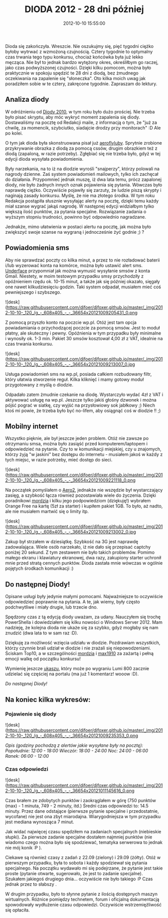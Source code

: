 ﻿---
layout:     post
title:      DIODA 2012 - 28 dni później
date:       2012-10-10 15:55:00
summary:    Dioda się zakończyła. Wreszcie. Nie oszukujmy się, pięć tygodni ciężko byłoby wytrwać z wzmożoną czujnością. Cztery tygodnie to optymalny czas trwania tego typu konkursu, chociaż końcówka była już lekko męcząca. Nie był to jednak bardzo wytężony okres, określiłbym go raczej, jako czas podwyższonej c...
categories: porady hobby inne
---



Dioda się zakończyła. Wreszcie. Nie oszukujmy się, pięć tygodni ciężko byłoby wytrwać z wzmożoną czujnością. Cztery tygodnie to optymalny czas trwania tego typu konkursu, chociaż końcówka była już lekko męcząca. Nie był to jednak bardzo wytężony okres, określiłbym go raczej, jako czas podwyższonej czujności. Dzięki kilku pomocom, można było praktycznie w spokoju spędzić te 28 dni z diodą, bez żmudnego oczekiwania na zapalenie się &quot;słoneczka&quot;. Oto kilka moich uwag jak poradziłem sobie w te cztery, zakręcone tygodnie. Zapraszam do lektury.



## Analiza diody



W odróżnieniu od [Diody 2010](http://www.dobreprogramy.pl/djfoxer/DIODA-wykrywanie-C-i-jej-ewolucja-w-przeciagu-dni-konkursowych,21254.html), w tym roku było dużo prościej. Nie trzeba było pisać skryptu, aby móc wykryć moment zapalenia się diody. Dostawaliśmy na pocztę od Redakcji maile, z informacją o tym, że &quot;już za chwilę, za momencik, szybciutko, siadajcie drodzy przy monitorach&quot; :D Ale po kolei. 

O tym jak dioda była skonstruowana pisał już [aeroflyluby](http://www.dobreprogramy.pl/aeroflyluby/Domowy-sposob-na-Diode,36474.html). Sprytnie zrobione przykrywanie obrazka z diodą za pomocą cssów, drugim obrazkiem też z diodą (zapaloną, w razie potrzeby). Zgłębiać się nie trzeba było, gdyż w tej edycji dioda wysyłała powiadomienia. 

Były narzekania, na to iż na diodzie wyrośli &quot;snajperzy&quot;, którzy polowali na nagrody dzienne. Zaś system powiadomień mailowych, tylko ich zachęcał do działania. Przypomnieć jednak muszę, iż dwa lata temu, prócz zapalonej diody, nie było żadnych innych oznak pojawienia się pytania. Wówczas było naprawdę ciężko. Oczywiście pojawiły się zarzuty, że ludzie piszą skrypty i naginają zasady konkursu. Myślę, że nie ma złotego środka. W tym roku Redakcja postąpiła słusznie wysyłając alerty na pocztę, dzięki temu każdy miał szanse wygrać jakąś nagrodę. W następnej edycji widziałbym tylko większą ilość punktów, za pytania specjalne. Rozwiązanie zadania o wyższym stopniu trudności, powinno być odpowiednio nagradzane.

Jednakże, mimo ułatwienia w postaci alertu na pocztę, jak można było zwiększyć swoje szanse na wygraną i jednocześnie żyć godnie ;) ?



## Powiadomienia sms



Aby nie sprawdzać poczty co kilka minut, a przez to nie rozładować baterii i/lub wyzerować konta na komórce, można było ustawić alert sms. [Underface](http://www.dobreprogramy.pl/underface/Powiadomienie-o-DIODZIE-za-pomoca-SMSa,36132.html) przypomniał jak można wymusić wysyłanie smsów z konta Gmail. Niestety, w moim testowym przypadku smsy przychodziły z opóźnieniem rzędu ok. 10-15  minut, a także jak się później okazało, sięgały one nawet kilkudziesięciu godzin. Taki system odpadał, musiałem mieć coś pewniejszego i szybszego. 



![desk](https://raw.githubusercontent.com/djfoer/djfoxer.github.io/master/_img/2012-10-10-_120_/g_-_608x405_-_-_36654x20121009205431_0.png



Z pomocą przyszło konto na poczcie wp.pl. Otóż jest tam opcja powiadamiania o przychodzącej poczcie za pomocą smsów. Jest to moduł płatny, ale skuteczny i pewny. Opóźnienia w tym przypadku były minimalne i wynosiły ok. 1-3 min. Pakiet 30 smsów kosztował  4,00 zł z VAT, idealnie na czas trwania konkursu. 



![desk](https://raw.githubusercontent.com/djfoer/djfoxer.github.io/master/_img/2012-10-10-_120_/g_-_608x405_-_-_36654x20121009213007_0.jpg



Usługa powiadomień sms na wp.pl, posiada całkiem rozbudowany filtr, który ułatwia stworzenie reguł. Kilka kliknięć i mamy gotowy moduł przygotowany z myślą o diodzie.

Odpadało zatem żmudnie czekanie na diodę. Wystarczyło wydać 4zł z VAT i  aktywować usługę na wp.pl. Jeszcze tylko jakiś głośny dzwonek i można pójść pograć w siatkę, czy wyjść na przysłowiowy sok jabłkowy ;) Niech ktoś mi powie, że trzeba było być no-lifem, aby osiągnąć coś w diodzie !! ;)



## Mobilny internet



Wszystko pięknie, ale był jeszcze jeden problem. Otóż nie zawsze po otrzymaniu smsa, można było zasiąść przed komputerem/laptopem i odpowiedzieć na pytanie. Czy to w komunikacji miejskiej, czy u znajomych, którzy żyją &quot;w jaskini&quot; bez dostępu do internetu - musiałem jakoś w każdy z tych miejsc, w razie potrzeby, mieć dostęp do sieci. 



![desk](https://raw.githubusercontent.com/djfoer/djfoxer.github.io/master/_img/2012-10-10-_120_/g_-_608x405_-_-_36654x20121009221118_0.png



Na początek pomyślałem o [Aero2](http://www.dobreprogramy.pl/djfoxer/Windows-Phone-i-Aero,35630.html), jednakże nie wszędzie był wystarczający zasięg, a szybkość łącza również pozostawiała wiele do życzenia. Dzięki poradnikowi [mordzia](http://www.dobreprogramy.pl/mordzio/Internet-mobilny-zestawienie-dostepnych-pakietow,33546.html) i kilku jego podpowiedziom (dziękuję!) wybrałem Orange Free na kartę (5zł za starter) i kupiłem pakiet 1GB. To było, aż nadto, ale nie musiałem martwić się o limity itp. 



![desk](https://raw.githubusercontent.com/djfoer/djfoxer.github.io/master/_img/2012-10-10-_120_/g_-_608x405_-_-_36654x20121009213002_0.jpg



Zakup był strzałem w dziesiątkę. Szybkość na 3G jest naprawdę zadowalająca. Wiele osób narzekało, iż nie dało się przepisać captchy poniżej 20 sekund. Z tym zestawem nie było takich problemów. Pomimo małego ekranu i klawiatury ekranowej, dwa razy, zakupiony starter uchronił mnie przed stratą cennych punktów. Dioda zastała mnie wówczas w ogólnie pojętych środkach komunikacji :) 



## Do następnej Diody!



Opisane usługi były jedynie małymi pomocami. Najważniejsze to oczywiście odpowiedzieć poprawnie na pytania. A te, jak wiemy, były często podchwytliwe i miały drugie, lub trzecie dno. 

Spędzony czas z tą edycją diody uważam, za udany. Nauczyłem się trochę PowerShella i dowiedziałem się kilku nowości o Windows Server 2012. Mam nadzieję, że kolejna dioda nie ukaże się za szybko, gdyż mogłaby się nam znudzić (dwa lata to w sam raz :D). 

Dziękuję za możliwość wzięcia udziału w diodzie. Pozdrawiam wszystkich, którzy czynnie brali udział w diodzie i nie zrażali się niepowodzeniami. Ściskam Top10, a w szczególności [mordzia](http://www.dobreprogramy.pl/mordzio) i [max1910](http://www.dobreprogramy.pl/max1910) za zażartą i pełną emocji walkę od początku konkursu! 

Wymienię jeszcze [ukaszu](http://www.dobreprogramy.pl/189726,ukaszu,Uzytkownik.html), który może po wygraniu Lumi 800 zacznie udzielać się częściej na portalu (ma już 1 komentarz! wooow :D).

 *Do następnej Diody!* 



## Na koniec kilka wykresów:





### Pojawienie się diody





![desk](https://raw.githubusercontent.com/djfoer/djfoxer.github.io/master/_img/2012-10-10-_120_/g_-_608x405_-_-_36654x20121009235353_0.png



 *Opis (godziny pochodzą z alertów jakie wysyłane były na pocztę):* 
 *Popołudnie: 12:00 - 18:00* 
 *Wieczór: 18:00 - 24:00* 
 *Noc: 24:00 - 06:00* 
 *Ranek: 06:00 - 12:00* 




### Czas odpowiedzi





![desk](https://raw.githubusercontent.com/djfoer/djfoxer.github.io/master/_img/2012-10-10-_120_/g_-_608x405_-_-_36654x20121011145616_0.png



Czas brałem ze zdobytych punktów i zaokrąglałem w górę (750 punktów (max) - 1 minuta, 749 - 2 minuty, itd.) Średni czas odpowiedzi to: 14.5 minuty. Przez dane odstające (pierwsze pytanie specjalne i przedostatnie, wycofane) nie jest ona zbyt miarodajna. Wiarygodniejsza w tym przypadku jest mediana wynosząca 7 minut.

Jak widać najwięcej czasu spędziłem na zadaniach specjalnych (niebieskie słupki). Za pierwsze zadanie specjalne dostałem najmniej punktów (nie wiadomo czego można było się spodziewać, tematyka serwerowa to jednak nie mój konik :P ). 

Ciekawe są również czasy z zadań z 22.09 (zielony) i 29.09 (żółty). Otóż w pierwszym przypadku, była to sobota i każdy spodziewał się pytania specjalnego. Na początku wydawało mi się podejrzane, że pytanie jest takie proste (pytanie otwarte, sugerowało, że jest to zadanie specjalne). Szukałem jakiegoś drugiego dnia... oczywiście nie było takiego :P Czas jednak przez to słabszy .

W drugim przypadku, było to słynne pytanie z ilością dostępnych maszyn wirtualnych. Różnice pomiędzy technetem, forum i oficjalną dokumentacją spowodowały wydłużenie czasu odpowiedzi. Oczywiście wstrzemięźliwość się opłaciła. 
 
